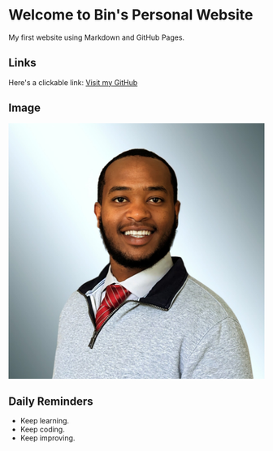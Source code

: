 # Welcome to Bin's Personal Website 

My first website using Markdown and GitHub Pages. 

## Links

Here's a clickable link: [Visit my GitHub](https://github.com/bware7)

## Image

![My Project Image](GWCC_Bin_Ware.jpg)

## Daily Reminders

- Keep learning.
- Keep coding.
- Keep improving.
